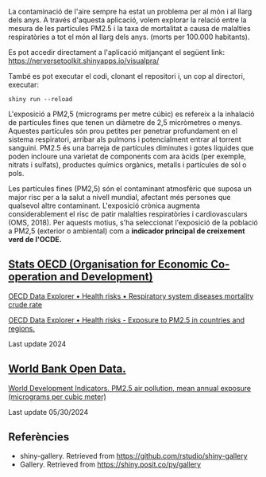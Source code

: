 La contaminació de l'aire sempre ha estat un problema per al món i al llarg dels anys. A través d'aquesta aplicació, volem explorar la relació entre la mesura de les partícules PM2.5 i la taxa de mortalitat a causa de malalties respiratòries a tot el món al llarg dels anys. (morts per 100.000 habitants). 

Es pot accedir directament a l'aplicació mitjançant el següent link: https://nerversetoolkit.shinyapps.io/visualpra/

També es pot executar el codi, clonant el repositori i, un cop al directori, executar:
```
shiny run --reload
```

L'exposició a PM2,5 (micrograms per metre cúbic) es refereix a la inhalació de partícules fines que tenen un diàmetre de 2,5 micròmetres o menys. Aquestes partícules són prou petites per penetrar profundament en el sistema respiratori, arribar als pulmons i potencialment entrar al torrent sanguini. PM2.5 és una barreja de partícules diminutes i gotes líquides que poden incloure una varietat de components com ara àcids (per exemple, nitrats i sulfats), productes químics orgànics, metalls i partícules de sòl o pols.

Les partícules fines (PM2,5) són el contaminant atmosfèric que suposa un major risc per a la salut a nivell mundial, afectant més persones que qualsevol altre contaminant. L'exposició crònica augmenta considerablement el risc de patir malalties respiratòries i cardiovasculars (OMS, 2018). Per aquests motius, s'ha seleccionat l'exposició de la població a PM2,5 (exterior o ambiental) com a **indicador principal de creixement verd de l'OCDE.**


## [Stats OECD (Organisation for Economic Co-operation and Development)](https://data-explorer.oecd.org)

[OECD Data Explorer • Health risks • Respiratory system diseases mortality crude rate](https://stats.oecd.org/Index.aspx?DataSetCode=EXP_PM2_5#)

[OECD Data Explorer • Health risks - Exposure to PM2.5 in countries and regions.](https://stats.oecd.org/Index.aspx?DataSetCode=EXP_PM2_5#)

Last update 2024


## [World Bank Open Data.](https://data.worldbank.org)


[World Development Indicators. PM2.5 air pollution, mean annual exposure (micrograms per cubic meter)](https://data.worldbank.org/indicator/EN.ATM.PM25.MC.M3?end=2019&start=2019&view=bar)

Last update 05/30/2024


## Referències

- shiny-gallery. Retrieved from https://github.com/rstudio/shiny-gallery
- Gallery. Retrieved from https://shiny.posit.co/py/gallery
  
